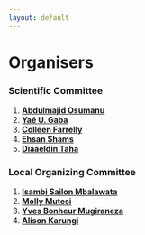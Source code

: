 ```yaml
---
layout: default
---
```


# Organisers


### Scientific Committee

1. [**Abdulmajid Osumanu**]()
2. [**Yaé U. Gaba**](https://www.linkedin.com/in/gabayae/)
4. [**Colleen Farrelly**](https://www.linkedin.com/in/colleenmfarrelly/)
5. [**Ehsan Shams**](https://www.linkedin.com/in/ehsan-shams-6a2852191/)
6. [**Diaaeldin Taha**](https://www.linkedin.com/in/diaaeldin-taha-23a51b16/)



### Local Organizing Committee

1. [**Isambi Sailon Mbalawata**]()
2. [**Molly Mutesi**](https://www.linkedin.com/in/molly-mutesi-pmp%C2%AE-636733163/) 
3. [**Yves Bonheur Mugiraneza**](https://www.linkedin.com/in/yves-bonheur-mugiraneza-a69a7597/)
4. [**Alison Karungi**](https://www.linkedin.com/in/alison-karungi-6b78b5218/)
